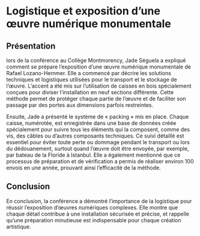 # Logistique et exposition d’une œuvre numérique monumentale

## Présentation

lors de la conférence au Collège Montmorency, Jade Séguela a expliqué comment se prépare l’exposition d’une œuvre numérique monumentale de Rafael Lozano-Hemmer. Elle a commencé par décrire les solutions techniques et logistiques utilisées pour le transport et le stockage de l’œuvre. L’accent a été mis sur l’utilisation de caisses en bois spécialement conçues pour diviser l’installation en neuf sections différente. Cette méthode permet de protéger chaque partie de l’œuvre et de faciliter son passage par des portes aux dimensions parfois restreintes.

Ensuite, Jade a présenté le système de « packing » mis en place. Chaque caisse, numérotée, est enregistrée dans une base de données créée spécialement pour suivre tous les éléments qui la composent, comme des vis, des câbles ou d’autres composants techniques. Ce suivi détaillé est essentiel pour éviter toute perte ou dommage pendant le transport ou lors du dédouanement, surtout quand l’œuvre doit être envoyée, par exemple, par bateau de la Floride à Istanbul. Elle a également mentionné que ce processus de préparation et de vérification a permis de réaliser environ 100 envois en une année, prouvant ainsi l’efficacité de la méthode.

## Conclusion

En conclusion, la conférence a démontré l’importance de la logistique pour réussir l’exposition d’œuvres numériques complexes. Elle montre que chaque détail contribue à une installation sécurisée et précise, et rappelle qu’une préparation minutieuse est indispensable pour chaque création artistique.
